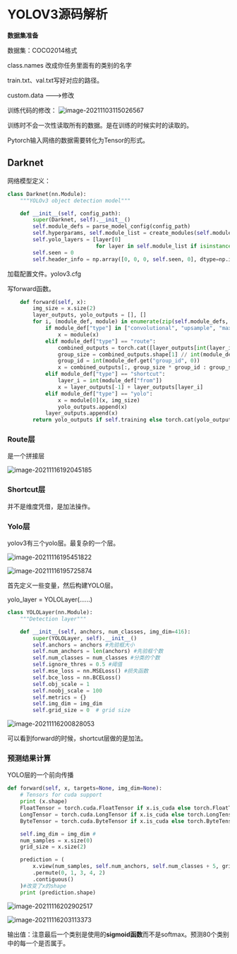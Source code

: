 # YOLOV3源码解析

**数据集准备**

数据集：COCO2014格式

class.names 改成你任务里面有的类别的名字

train.txt、val.txt写好对应的路径。

custom.data --->修改



训练代码的修改：
![image-20211103115026567](https://ricky1999.oss-cn-beijing.aliyuncs.com/img/image-20211103115026567.png)



训练时不会一次性读取所有的数据。是在训练的时候实时的读取的。

Pytorch输入网络的数据需要转化为Tensor的形式。





## Darknet

网络模型定义：


```python
class Darknet(nn.Module):
    """YOLOv3 object detection model"""

    def __init__(self, config_path):
        super(Darknet, self).__init__()
        self.module_defs = parse_model_config(config_path)
        self.hyperparams, self.module_list = create_modules(self.module_defs)
        self.yolo_layers = [layer[0]
                            for layer in self.module_list if isinstance(layer[0], YOLOLayer)]
        self.seen = 0
        self.header_info = np.array([0, 0, 0, self.seen, 0], dtype=np.int32)
```

加载配置文件。yolov3.cfg

写forward函数。

```python
    def forward(self, x):
        img_size = x.size(2)
        layer_outputs, yolo_outputs = [], []
        for i, (module_def, module) in enumerate(zip(self.module_defs, self.module_list)):
            if module_def["type"] in ["convolutional", "upsample", "maxpool"]:
                x = module(x)
            elif module_def["type"] == "route":
                combined_outputs = torch.cat([layer_outputs[int(layer_i)] for layer_i in module_def["layers"].split(",")], 1)
                group_size = combined_outputs.shape[1] // int(module_def.get("groups", 1))
                group_id = int(module_def.get("group_id", 0))
                x = combined_outputs[:, group_size * group_id : group_size * (group_id + 1)] # Slice groupings used by yolo v4
            elif module_def["type"] == "shortcut":
                layer_i = int(module_def["from"])
                x = layer_outputs[-1] + layer_outputs[layer_i]
            elif module_def["type"] == "yolo":
                x = module[0](x, img_size)
                yolo_outputs.append(x)
            layer_outputs.append(x)
        return yolo_outputs if self.training else torch.cat(yolo_outputs, 1)

```

### Route层

是一个拼接层

![image-20211116192045185](https://ricky1999.oss-cn-beijing.aliyuncs.com/imgs/image-20211116192045185.png)



### Shortcut层

并不是维度凭借，是加法操作。

### Yolo层

yolov3有三个yolo层。最复杂的一个层。

![image-20211116195451822](https://ricky1999.oss-cn-beijing.aliyuncs.com/imgs/image-20211116195451822.png)

![image-20211116195725874](https://ricky1999.oss-cn-beijing.aliyuncs.com/imgs/image-20211116195725874.png)

首先定义一些变量，然后构建YOLO层。

yolo_layer = YOLOLayer(......)

```python
class YOLOLayer(nn.Module):
    """Detection layer"""

    def __init__(self, anchors, num_classes, img_dim=416):
        super(YOLOLayer, self).__init__()
        self.anchors = anchors #先验框大小
        self.num_anchors = len(anchors) #先验框个数
        self.num_classes = num_classes #分类的个数
        self.ignore_thres = 0.5 #阈值
        self.mse_loss = nn.MSELoss() #损失函数
        self.bce_loss = nn.BCELoss()
        self.obj_scale = 1
        self.noobj_scale = 100
        self.metrics = {}
        self.img_dim = img_dim
        self.grid_size = 0  # grid size
```

![image-20211116200828053](https://ricky1999.oss-cn-beijing.aliyuncs.com/imgs/image-20211116200828053.png)

可以看到forward的时候，shortcut层做的是加法。



### 预测结果计算

YOLO层的一个前向传播

```python
def forward(self, x, targets=None, img_dim=None):
    # Tensors for cuda support
    print (x.shape)  
    FloatTensor = torch.cuda.FloatTensor if x.is_cuda else torch.FloatTensor #设置GPU还是CPU格式
    LongTensor = torch.cuda.LongTensor if x.is_cuda else torch.LongTensor
    ByteTensor = torch.cuda.ByteTensor if x.is_cuda else torch.ByteTensor

    self.img_dim = img_dim #
    num_samples = x.size(0)
    grid_size = x.size(2)

    prediction = (
        x.view(num_samples, self.num_anchors, self.num_classes + 5, grid_size, grid_size)
        .permute(0, 1, 3, 4, 2)
        .contiguous()
    )#改变了x的shape
    print (prediction.shape)
```

![image-20211116202902517](https://ricky1999.oss-cn-beijing.aliyuncs.com/imgs/image-20211116202902517.png)







![image-20211116203113373](https://ricky1999.oss-cn-beijing.aliyuncs.com/imgs/image-20211116203113373.png)



输出值：注意最后一个类别是使用的**sigmoid函数**而不是softmax。预测80个类别中的每一个是否属于。







